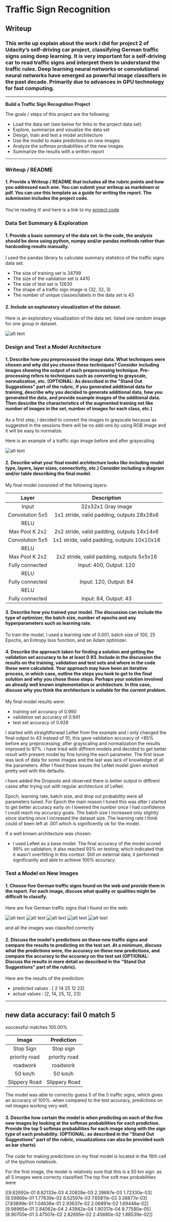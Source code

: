 # **Traffic Sign Recognition** 

## Writeup

### This write up explain about the work I did for project 2 of Udacity’s self-driving car project, classifying German traffic signs using deep learning. It is very important for a self-driving car to read traffic signs and interpret them to understand the traffic rules. Deep learning neural networks or convolutional neural networks have emerged as powerful image classifiers in the past decade. Primarily due to advances in GPU technology for fast computing.

---

**Build a Traffic Sign Recognition Project**

The goals / steps of this project are the following:
* Load the data set (see below for links to the project data set)
* Explore, summarize and visualize the data set
* Design, train and test a model architecture
* Use the model to make predictions on new images
* Analyze the softmax probabilities of the new images
* Summarize the results with a written report

[//]: # (Image References)

[image1]: ./net_images/2_50kms.jpg "2_50kms"
[image2]: ./net_images/12_priority_road.jpg  "12_priority_road"
[image3]: ./net_images/23_slippery-road.jpg "23_slippery-road"
[image4]: ./net_images/25_roadwork.jpg "25_roadwork"
[image5]: ./net_images/14_Stop_Sign.jpg "14_Stop_Sign"
[image6]: ./examples/grayscale.jpg "Grayscaling"
[image7]: ./examples/image11.jpg "dataset"

---
### Writeup / README

#### 1. Provide a Writeup / README that includes all the rubric points and how you addressed each one. You can submit your writeup as markdown or pdf. You can use this template as a guide for writing the report. The submission includes the project code.

You're reading it! and here is a link to my [project code](https://github.com/udacity/CarND-Traffic-Sign-Classifier-Project/blob/master/Traffic_Sign_Classifier.ipynb)

### Data Set Summary & Exploration

#### 1. Provide a basic summary of the data set. In the code, the analysis should be done using python, numpy and/or pandas methods rather than hardcoding results manually.

I used the pandas library to calculate summary statistics of the traffic
signs data set:

* The size of training set is 34799
* The size of the validation set is 4410
* The size of test set is 12630
* The shape of a traffic sign image is (32, 32, 3)
* The number of unique classes/labels in the data set is 43

#### 2. Include an exploratory visualization of the dataset.

Here is an exploratory visualization of the data set. listed one random image for one group in dataset.

![alt text][image1]

### Design and Test a Model Architecture

#### 1. Describe how you preprocessed the image data. What techniques were chosen and why did you choose these techniques? Consider including images showing the output of each preprocessing technique. Pre-processing refers to techniques such as converting to grayscale, normalization, etc. (OPTIONAL: As described in the "Stand Out Suggestions" part of the rubric, if you generated additional data for training, describe why you decided to generate additional data, how you generated the data, and provide example images of the additional data. Then describe the characteristics of the augmented training set like number of images in the set, number of images for each class, etc.)

As a first step, I decided to convert the images to grayscale because as suggested in the sessions there will be no add-ons 
by using RGB image and it will be easy to normalize.

Here is an example of a traffic sign image before and after grayscaling.

![alt text][image6]


#### 2. Describe what your final model architecture looks like including model type, layers, layer sizes, connectivity, etc.) Consider including a diagram and/or table describing the final model.

My final model consisted of the following layers:

| Layer         		|     Description	        					| 
|:---------------------:|:---------------------------------------------:| 
| Input         		| 32x32x1 Gray image   							| 
| Convolution 5x5     	| 1x1 stride, valid padding, outputs 28x28x6 	|
| RELU					|												|
| Max Pool K 2x2   		| 2x2 stride, valid padding, outputs 14x14x6	|
| Convolution 5x5	    | 1x1 stride, valid padding, outputs 10x10x16  	|
| RELU					|												|
| Max Pool K 2x2   		| 2x2 stride, valid padding, outputs 5x5x16	|
| Fully connected		| Input: 400, Output: 120        				|
| RELU					|												|
| Fully connected		| Input: 120, Output: 84        				|
| RELU					|												|
| Fully connected		| Input: 84, Output: 43        				|
 


#### 3. Describe how you trained your model. The discussion can include the type of optimizer, the batch size, number of epochs and any hyperparameters such as learning rate.

To train the model, I used a learning rate of 0.001, batch size of 100, 25 Epochs, an Entropy loss function, and an Adam optimizer.

#### 4. Describe the approach taken for finding a solution and getting the validation set accuracy to be at least 0.93. Include in the discussion the results on the training, validation and test sets and where in the code these were calculated. Your approach may have been an iterative process, in which case, outline the steps you took to get to the final solution and why you chose those steps. Perhaps your solution involved an already well known implementation or architecture. In this case, discuss why you think the architecture is suitable for the current problem.

My final model results were:
* training set accuracy of 0.990
* validation set accuracy of 0.941  
* test set accuracy of 0.928

I started with straightforwad LeNet from the example and i only changed the final output to 43 instead of 10; 
this gave validation accuracy of <85% before any preprocessing; 
after grayscaling and normalization the results improved to 97%. 
i have tried with diffirent models and decided to get better result with present model by fine tuning the each parameter.
The first issue was lack of data for some images and the last was lack of knowledge of all the parameters. After I fixed those issues the LeNet model given worked pretty well with the defaults. 

i have added the Dropouts and observed there is better output in diffirent cases after trying out with regular architecture of LeNet.

Epoch, learning rate, batch size, and drop out probability were all parameters tuned. 
For Epoch the main reason I tuned this was after I started to get better accuracy early on I lowered the number once I had confidence I could reach my accuracy goals. 
The batch size I increased only slightly since starting once I increased the dataset size.
The learning rate I think could of been left at .001 which is significently ok for the model.

If a well known architecture was chosen:

* I used LeNet as a base model.
The final accuracy of the model scored 99% on validation; it also reached 93% on testing; which indicated that it wasn't overfitting in this context. Still on external data; it performed significantly and able to achieve 100% accuracy.


### Test a Model on New Images

#### 1. Choose five German traffic signs found on the web and provide them in the report. For each image, discuss what quality or qualities might be difficult to classify.

Here are five German traffic signs that I found on the web:

![alt text][image1]
![alt text][image2]
![alt text][image3]
![alt text][image4]
![alt text][image5]

and all the images was classifed correctly 

#### 2. Discuss the model's predictions on these new traffic signs and compare the results to predicting on the test set. At a minimum, discuss what the predictions were, the accuracy on these new predictions, and compare the accuracy to the accuracy on the test set (OPTIONAL: Discuss the results in more detail as described in the "Stand Out Suggestions" part of the rubric).

Here are the results of the prediction:
* predicted values :  [ 2 14 25 12 23]
* actual values :  [2, 14, 25, 12, 23]

-----------
new data accuracy:
fail 0
match 5
-----------
successful matches 100.00%


| Image			        |     Prediction	        					| 
|:---------------------:|:---------------------------------------------:| 
| Stop Sign      		| Stop sign   									| 
| priority road     			| priority road 										|
| roadwork					| roadwork											|
| 50 km/h	      		| 50 km/h						 				|
| Slippery Road			| Slippery Road      							|


The model was able to correctly guess 5 of the 5 traffic signs, which gives an accuracy of 100%. when compared to the test accuracy, predictions on net images working very well.

#### 3. Describe how certain the model is when predicting on each of the five new images by looking at the softmax probabilities for each prediction. Provide the top 5 softmax probabilities for each image along with the sign type of each probability. (OPTIONAL: as described in the "Stand Out Suggestions" part of the rubric, visualizations can also be provided such as bar charts)

The code for making predictions on my final model is located in the 16th cell of the Ipython notebook.

For the first image, the model is relatively sure that this is a 50 km sign.
as all 5 images were correcty classified 
The top five soft max probabilities were

[[9.82692e-01 8.82133e-03 4.20828e-03 2.39887e-03 1.72330e-03]
 [9.59869e-01 1.77639e-02 8.52597e-03 7.65811e-03 3.38877e-03]
 [7.83899e-01 1.04636e-01 2.93637e-02 2.06891e-02 1.69446e-02]
 [9.98965e-01 2.84062e-04 2.43942e-04 1.90317e-04 8.77580e-05]
 [8.90700e-01 3.47507e-02 2.82695e-02 2.45680e-02 1.88539e-02]] 

